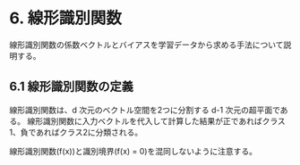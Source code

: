 # 6. 線形識別関数
線形識別関数の係数ベクトルとバイアスを学習データから求める手法について説明する。

## 6.1 線形識別関数の定義
線形識別関数は、d 次元のベクトル空間を2つに分割する d-1 次元の超平面である。
線形識別関数に入力ベクトルを代入して計算した結果が正であればクラス1、負であればクラス2に分類される。

線形識別関数(f(x))と識別境界(f(x) = 0)を混同しないように注意する。